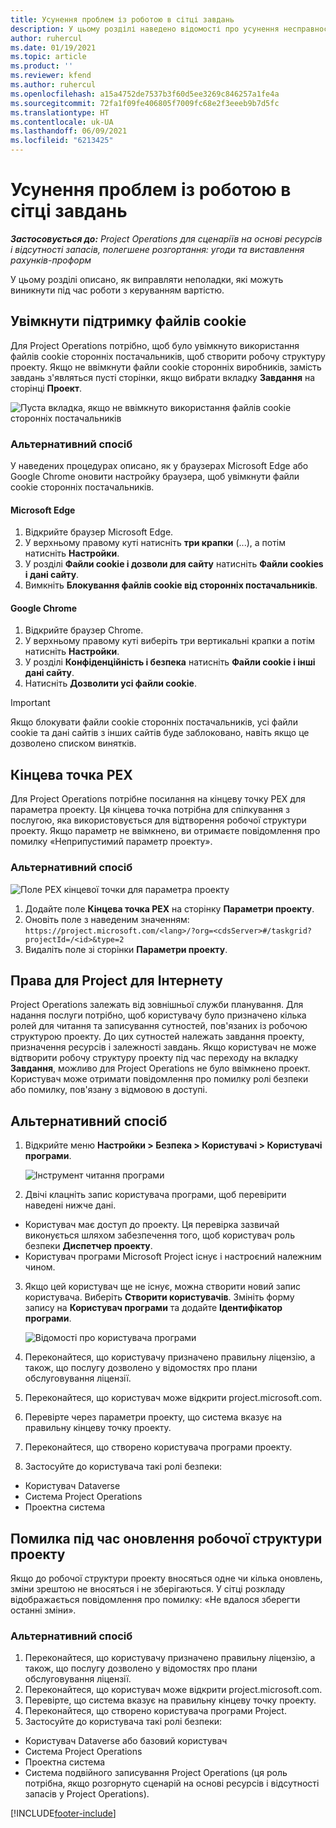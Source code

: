 ```yaml
---
title: Усунення проблем із роботою в сітці завдань
description: У цьому розділі наведено відомості про усунення несправностей, потрібні для роботи з сіткою завдань.
author: ruhercul
ms.date: 01/19/2021
ms.topic: article
ms.product: ''
ms.reviewer: kfend
ms.author: ruhercul
ms.openlocfilehash: a15a4752de7537b3f60d5ee3269c846257a1fe4a
ms.sourcegitcommit: 72fa1f09fe406805f7009fc68e2f3eeeb9b7d5fc
ms.translationtype: HT
ms.contentlocale: uk-UA
ms.lasthandoff: 06/09/2021
ms.locfileid: "6213425"
---
```

# <a name="troubleshoot-working-in-the-task-grid"></a>Усунення проблем із роботою в сітці завдань 

_**Застосовується до:** Project Operations для сценаріїв на основі ресурсів і відсутності запасів, полегшене розгортання: угоди та виставлення рахунків-проформ_

У цьому розділі описано, як виправляти неполадки, які можуть виникнути під час роботи з керуванням вартістю.

## <a name="enable-cookies"></a>Увімкнути підтримку файлів cookie

Для Project Operations потрібно, щоб було увімкнуто використання файлів cookie сторонніх постачальників, щоб створити робочу структуру проекту. Якщо не ввімкнути файли cookie сторонніх виробників, замість завдань з'являться пусті сторінки, якщо вибрати вкладку **Завдання** на сторінці **Проект**.

![Пуста вкладка, якщо не ввімкнуто використання файлів cookie сторонніх постачальників](media/blankschedule.png)


### <a name="workaround"></a>Альтернативний спосіб
У наведених процедурах описано, як у браузерах Microsoft Edge або Google Chrome оновити настройку браузера, щоб увімкнути файли сookie сторонніх постачальників.

#### <a name="microsoft-edge"></a>Microsoft Edge

1. Відкрийте браузер Microsoft Edge.
2. У верхньому правому куті натисніть **три крапки** (...), а потім натисніть **Настройки**.
3. У розділі **Файли сookie і дозволи для сайту** натисніть **Файли сookies і дані сайту**.
4. Вимкніть **Блокування файлів cookie від сторонніх постачальників**.

#### <a name="google-chrome"></a>Google Chrome

1. Відкрийте браузер Chrome.
2. У верхньому правому куті виберіть три вертикальні крапки а потім натисніть **Настройки**.
3. У розділі **Конфіденційність і безпека** натисніть **Файли сookie і інші дані сайту**.
4. Натисніть **Дозволити усі файли cookie**.

> [!IMPORTANT]
> Якщо блокувати файли cookie сторонніх постачальників, усі файли cookie та дані сайтів з інших сайтів буде заблоковано, навіть якщо це дозволено списком винятків.

## <a name="pex-endpoint"></a>Кінцева точка PEX

Для Project Operations потрібне посилання на кінцеву точку PEX для параметра проекту. Ця кінцева точка потрібна для спілкування з послугою, яка використовується для відтворення робочої структури проекту. Якщо параметр не ввімкнено, ви отримаєте повідомлення про помилку «Неприпустимий параметр проекту». 

### <a name="workaround"></a>Альтернативний спосіб
 ![Поле PEX кінцевої точки для параметра проекту](media/projectparameter.png)

1. Додайте поле **Кінцева точка PEX** на сторінку **Параметри проекту**.
2. Оновіть поле з наведеним значенням: `https://project.microsoft.com/<lang>/?org=<cdsServer>#/taskgrid?projectId=/<id>&type=2`
3. Видаліть поле зі сторінки **Параметри проекту**.

## <a name="privileges-for-project-for-the-web"></a>Права для Project для Інтернету

Project Operations залежать від зовнішньої служби планування. Для надання послуги потрібно, щоб користувачу було призначено кілька ролей для читання та записування сутностей, пов'язаних із робочою структурою проекту. До цих сутностей належать завдання проекту, призначення ресурсів і залежності завдань. Якщо користувач не може відтворити робочу структуру проекту під час переходу на вкладку **Завдання**, можливо для Project Operations не було ввімкнено проект. Користувач може отримати повідомлення про помилку ролі безпеки або помилку, пов'язану з відмовою в доступі.


## <a name="workaround"></a>Альтернативний спосіб

1. Відкрийте меню **Настройки > Безпека > Користувачі > Користувачі програми**.  

   ![Інструмент читання програми](media/applicationuser.jpg)
   
2. Двічі клацніть запис користувача програми, щоб перевірити наведені нижче дані.

 - Користувач має доступ до проекту. Ця перевірка зазвичай виконується шляхом забезпечення того, щоб користувач роль безпеки **Диспетчер проекту**.
 - Користувач програми Microsoft Project існує і настроєний належним чином.
 
3. Якщо цей користувач ще не існує, можна створити новий запис користувача. Виберіть **Створити користувачів**. Змініть форму запису на **Користувач програми** та додайте **Ідентифікатор програми**.

   ![Відомості про користувача програми](media/applicationuserdetails.jpg)

4. Переконайтеся, що користувачу призначено правильну ліцензію, а також, що послугу дозволено у відомостях про плани обслуговування ліцензії.
5. Переконайтеся, що користувач може відкрити project.microsoft.com.
6. Перевірте через параметри проекту, що система вказує на правильну кінцеву точку проекту.
7. Переконайтеся, що створено користувача програми проекту.
8. Застосуйте до користувача такі ролі безпеки:

  - Користувач Dataverse
  - Система Project Operations
  - Проектна система

## <a name="error-when-updating-the-work-breakdown-structure"></a>Помилка під час оновлення робочої структури проекту

Якщо до робочої структури проекту вносяться одне чи кілька оновлень, зміни зрештою не вносяться і не зберігаються. У сітці розкладу відображається повідомлення про помилку: «Не вдалося зберегти останні зміни».

### <a name="workaround"></a>Альтернативний спосіб

1. Переконайтеся, що користувачу призначено правильну ліцензію, а також, що послугу дозволено у відомостях про плани обслуговування ліцензії.
2. Переконайтеся, що користувач може відкрити project.microsoft.com.
3. Перевірте, що система вказує на правильну кінцеву точку проекту.
4. Переконайтеся, що створено користувача програми Project.
5. Застосуйте до користувача такі ролі безпеки:
  
  - Користувач Dataverse або базовий користувач
  - Система Project Operations
  - Проектна система
  - Система подвійного записування Project Operations (ця роль потрібна, якщо розгорнуто сценарій на основі ресурсів і відсутності запасів у Project Operations).


[!INCLUDE[footer-include](../includes/footer-banner.md)]
